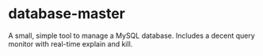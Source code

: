 # database-master
A small, simple tool to manage a MySQL database. Includes a decent query monitor with real-time explain and kill.
